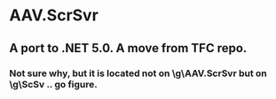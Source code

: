 # AAV.ScrSvr
## A port to .NET 5.0. A move from TFC repo.
### Not sure why, but it is located not on \g\AAV.ScrSvr but on \g\ScSv .. go figure.
